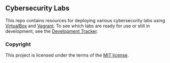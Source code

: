 ## Cybersecurity Labs
This repo contains resources for deploying various cybersecurity labs using [VirtualBox](https://www.virtualbox.org/) and [Vagrant](https://www.vagrantup.com/intro). To see which labs are ready for use or still in development, see the [Development Tracker](/Docs/Development-Tracker.md).

### Copyright
This project is licensed under the terms of the [MIT license](/LICENSE).
